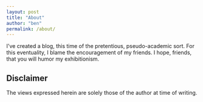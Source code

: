 ```yaml
---
layout: post
title: "About"
author: "ben"
permalink: /about/
---
```


I've created a blog, this time of the pretentious, pseudo-academic sort. For this eventuality, I blame the encouragement of my friends. I hope, friends, that you will humor my exhibitionism.

## Disclaimer

The views expressed herein are solely those of the author at time of writing.